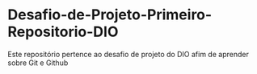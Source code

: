 # Desafio-de-Projeto-Primeiro-Repositorio-DIO
Este repositório pertence ao desafio de projeto do DIO afim de aprender sobre Git e Github
